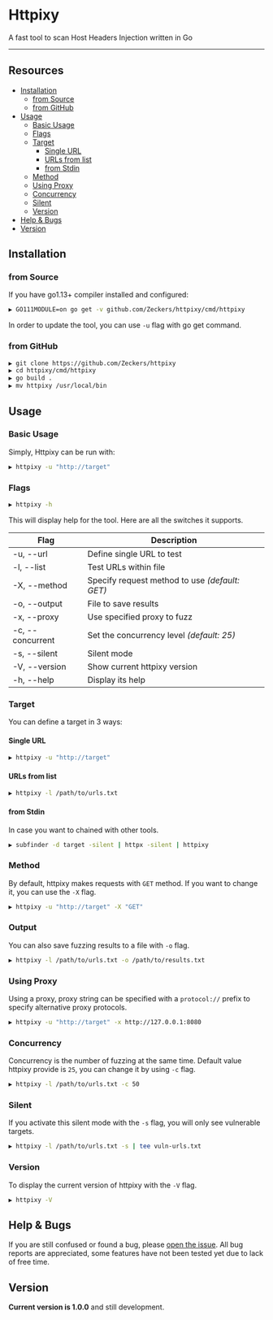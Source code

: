 # Httpixy


A fast tool to scan Host Headers Injection  written in Go

---

## Resources

- [Installation](#installation)
	- [from Source](#from-source)
	- [from GitHub](#from-github)
- [Usage](#usage)
	- [Basic Usage](#basic-usage)
	- [Flags](#flags)
	- [Target](#target)
		- [Single URL](#single-url)
		- [URLs from list](#urls-from-list)
		- [from Stdin](#from-stdin)
	- [Method](#method)
	- [Using Proxy](#using-proxy)
	- [Concurrency](#concurrency)
	- [Silent](#silent)
	- [Version](#version)
- [Help & Bugs](#help--bugs)
- [Version](#version)

## Installation

### from Source

If you have go1.13+ compiler installed and configured:

```bash
▶ GO111MODULE=on go get -v github.com/Zeckers/httpixy/cmd/httpixy
```

In order to update the tool, you can use `-u` flag with go get command.

### from GitHub

```bash
▶ git clone https://github.com/Zeckers/httpixy
▶ cd httpixy/cmd/httpixy
▶ go build .
▶ mv httpixy /usr/local/bin
```

## Usage

### Basic Usage

Simply, Httpixy can be run with:

```bash
▶ httpixy -u "http://target"
```

### Flags

```bash
▶ httpixy -h
```

This will display help for the tool. Here are all the switches it supports.

| Flag             	| Description                                    	|
|------------------	|------------------------------------------------	|
| -u, --url        	| Define single URL to test                      	|
| -l, --list       	| Test URLs within file                          	|
| -X, --method     	| Specify request method to use _(default: GET)_ 	|
| -o, --output     	| File to save results                              |
| -x, --proxy      	| Use specified proxy to fuzz                       |
| -c, --concurrent 	| Set the concurrency level _(default: 25)_      	|
| -s, --silent     	| Silent mode                                    	|
| -V, --version    	| Show current httpixy version                   	|
| -h, --help       	| Display its help                               	|

### Target

You can define a target in 3 ways:

#### Single URL

```bash
▶ httpixy -u "http://target"
```

#### URLs from list

```bash
▶ httpixy -l /path/to/urls.txt
```

#### from Stdin

In case you want to chained with other tools.

```bash
▶ subfinder -d target -silent | httpx -silent | httpixy
```

### Method

By default, httpixy makes requests with `GET` method.
If you want to change it, you can use the `-X` flag.

```bash
▶ httpixy -u "http://target" -X "GET"
```

### Output

You can also save fuzzing results to a file with `-o` flag.

```bash
▶ httpixy -l /path/to/urls.txt -o /path/to/results.txt
```

### Using Proxy

Using a proxy, proxy string can be specified with a `protocol://` prefix to specify alternative proxy protocols.

```bash
▶ httpixy -u "http://target" -x http://127.0.0.1:8080
```

### Concurrency

Concurrency is the number of fuzzing at the same time. Default value httpixy provide is `25`, you can change it by using `-c` flag.

```bash
▶ httpixy -l /path/to/urls.txt -c 50
```

### Silent

If you activate this silent mode with the `-s` flag, you will only see vulnerable targets.

```bash
▶ httpixy -l /path/to/urls.txt -s | tee vuln-urls.txt
```

### Version

To display the current version of httpixy with the `-V` flag.

```bash
▶ httpixy -V
```

## Help & Bugs

If you are still confused or found a bug, please [open the issue](https://github.com/Zeckers/httpixy/issues). All bug reports are appreciated, some features have not been tested yet due to lack of free time.


## Version

**Current version is 1.0.0** and still development.